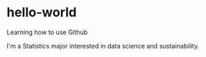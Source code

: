 # hello-world
Learning how to use Github

I'm a Statistics major interested in data science and sustainability.
